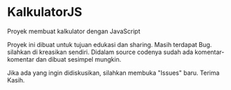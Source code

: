 # KalkulatorJS
Proyek membuat kalkulator dengan JavaScript

Proyek ini dibuat untuk tujuan edukasi dan sharing. Masih terdapat Bug. silahkan di kreasikan sendiri.
Didalam source codenya sudah ada komentar-komentar dan dibuat sesimpel mungkin.

Jika ada yang ingin didiskusikan, silahkan membuka "Issues" baru. Terima Kasih.

